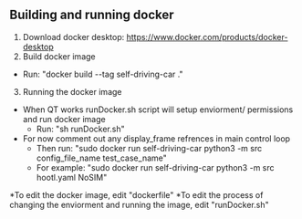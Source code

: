 ## Building and running docker
1. Download docker desktop: https://www.docker.com/products/docker-desktop
2. Build docker image
  - Run: "docker build --tag self-driving-car ."
3. Running the docker image
  - When QT works runDocker.sh script will setup enviorment/ permissions and run docker image
    - Run: "sh runDocker.sh"
  - For now comment out any display_frame refrences in main control loop
    - Then run: "sudo docker run self-driving-car python3 -m src config_file_name test_case_name"
    - For example: "sudo docker run self-driving-car python3 -m src hootl.yaml NoSIM"

*To edit the docker image, edit "dockerfile" 
*To edit the process of changing the enviorment and running the image, edit "runDocker.sh"